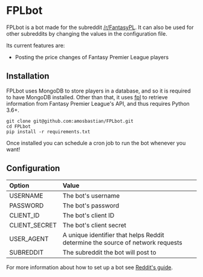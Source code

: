 # FPLbot

FPLbot is a bot made for the subreddit [/r/FantasyPL](https://www.reddit.com/r/FantasyPL/).
It can also be used for other subreddits by changing the values in the
configuration file.

Its current features are:

* Posting the price changes of Fantasy Premier League players

## Installation

FPLbot uses MongoDB to store players in a database, and so it is required to
have MongoDB installed. Other than that, it uses [fpl](https://github.com/amosbastian/fpl)
to retrieve information from Fantasy Premier League's API, and thus requires
Python 3.6+.

    git clone git@github.com:amosbastian/FPLbot.git
    cd FPLbot
    pip install -r requirements.txt

Once installed you can schedule a cron job to run the bot whenever you want!

## Configuration

|Option|Value|
|:-|:-|
|USERNAME|The bot's username|
|PASSWORD|The bot's password|
|CLIENT_ID|The bot's client ID|
|CLIENT_SECRET|The bot's client secret|
|USER_AGENT|A unique identifier that helps Reddit determine the source of network requests|
|SUBREDDIT|The subreddit the bot will post to|

For more information about how to set up a bot see [Reddit's guide](https://github.com/reddit-archive/reddit/wiki/OAuth2-Quick-Start-Example#first-steps).
